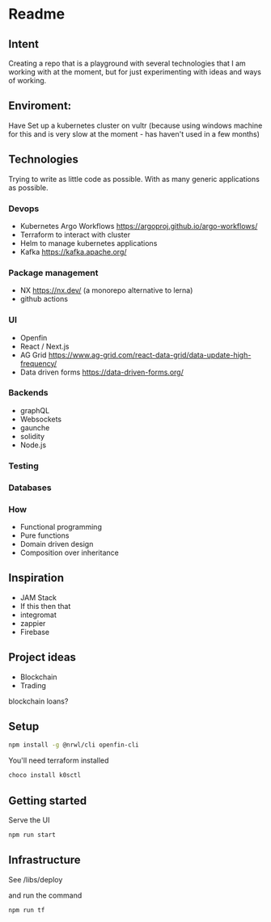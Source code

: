 # Readme

## Intent
Creating a repo that is a playground with several technologies that I am working with at the moment, but for just experimenting with ideas and ways of working.

## Enviroment:
Have Set up a kubernetes cluster on vultr (because using windows machine for this and is very slow at the moment - has haven't used in a few months)

## Technologies
Trying to write as little code as possible.
With as many generic applications as possible.

### Devops
- Kubernetes Argo Workflows https://argoproj.github.io/argo-workflows/
- Terraform to interact with cluster
- Helm to manage kubernetes applications
- Kafka https://kafka.apache.org/

### Package management
- NX https://nx.dev/ (a monorepo alternative to lerna)
- github actions

### UI
- Openfin
- React / Next.js
- AG Grid https://www.ag-grid.com/react-data-grid/data-update-high-frequency/
- Data driven forms https://data-driven-forms.org/

### Backends
<!-- Backends isn't as clear, as still deciding what to make a playaround app. -->
- graphQL
- Websockets
- gaunche
- solidity
- Node.js

### Testing
<!-- cant decide -->

### Databases
<!-- cant decide -->

### How
- Functional programming
- Pure functions
- Domain driven design
- Composition over inheritance

## Inspiration
- JAM Stack
- If this then that
- integromat
- zappier
- Firebase


## Project ideas
- Blockchain
- Trading

blockchain loans?


## Setup

```sh
npm install -g @nrwl/cli openfin-cli
```

You'll need terraform installed

```sh
choco install k0sctl
```

## Getting started

Serve the UI

```sh
npm run start
```

## Infrastructure

See /libs/deploy

and run the command

```sh
npm run tf
```
